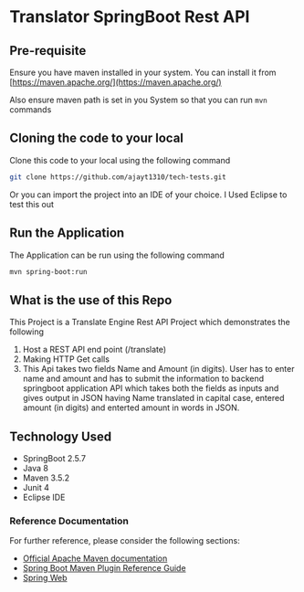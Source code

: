 # Translator SpringBoot Rest API 

## Pre-requisite

Ensure you have maven installed in your system. You can install it from [https://maven.apache.org/](https://maven.apache.org/)

Also ensure maven path is set in you System so that you can run `mvn` commands

## Cloning the code to your local

Clone this code to your local using the following command

```bash
git clone https://github.com/ajayt1310/tech-tests.git
```

Or you can import the project into an IDE of your choice. I Used Eclipse to test this out

## Run the Application

The Application can be run using the following command 

```bash
mvn spring-boot:run
```
## What is the use of this Repo

This Project is a Translate Engine Rest API Project which demonstrates the following
1. Host a REST API end point (/translate)
2. Making HTTP Get calls
3. This Api takes two fields Name and Amount (in digits). User has to enter name and amount and has to submit the information to backend springboot application API which takes both the fields as inputs and gives output in JSON having Name translated in capital case, entered amount (in digits) and enterted amount in words in JSON. 

## Technology Used
- SpringBoot 2.5.7
- Java 8
- Maven 3.5.2
- Junit 4
- Eclipse IDE

### Reference Documentation
For further reference, please consider the following sections:

* [Official Apache Maven documentation](https://maven.apache.org/guides/index.html)
* [Spring Boot Maven Plugin Reference Guide](https://docs.spring.io/spring-boot/docs/2.5.7/maven-plugin/reference/html/)
* [Spring Web](https://docs.spring.io/spring-boot/docs/2.6.0/reference/htmlsingle/#boot-features-developing-web-applications)
